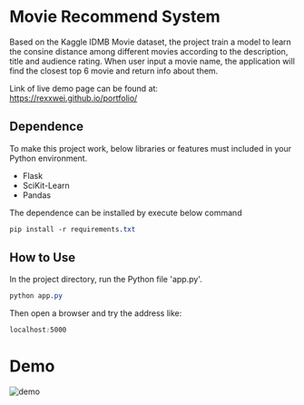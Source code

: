 Movie Recommend System
=========
Based on the Kaggle IDMB Movie dataset, the project train a model to learn the consine distance among different movies according to the description, title and audience rating.
When user input a movie name, the application will find the closest top 6 movie and return info about them.<br>

Link of live demo page can be found at: <br>
https://rexxwei.github.io/portfolio/


Dependence
----
To make this project work, below libraries or features must included in your Python environment. 
  - Flask
  - SciKit-Learn
  - Pandas
  
The dependence can be installed by execute below command
```css
pip install -r requirements.txt
```


How to Use
----
In the project directory, run the Python file 'app.py'.<br>
```css
python app.py
```
Then open a browser and try the address like:<br>
```css
localhost:5000
```

Demo
=========
![demo](demo.gif "Demo")
